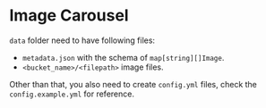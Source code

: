 # Image Carousel

`data` folder need to have following files:
- `metadata.json` with the schema of `map[string][]Image`.
- `<bucket_name>/<filepath>` image files.

Other than that, you also need to create `config.yml` files, check the `config.example.yml` for reference.